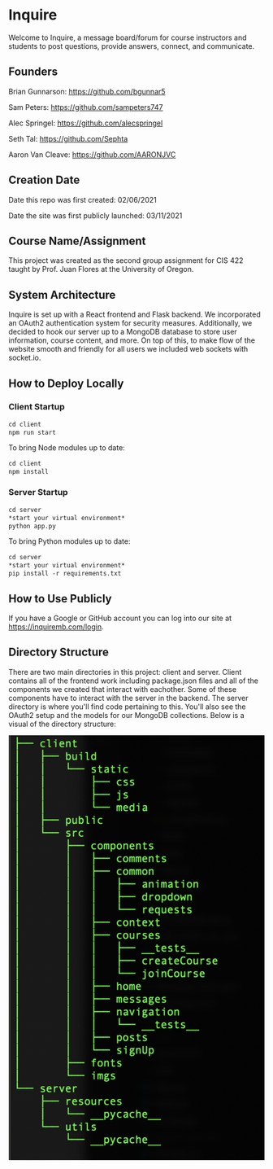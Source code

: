 # Inquire

Welcome to Inquire, a message board/forum for course instructors and students to post questions, provide answers, connect, and communicate.

## Founders

Brian Gunnarson: https://github.com/bgunnar5

Sam Peters: https://github.com/sampeters747

Alec Springel: https://github.com/alecspringel

Seth Tal: https://github.com/Sephta

Aaron Van Cleave: https://github.com/AARONJVC

## Creation Date

Date this repo was first created: 02/06/2021

Date the site was first publicly launched: 03/11/2021

## Course Name/Assignment

This project was created as the second group assignment for CIS 422 taught by Prof. Juan Flores at the University of Oregon.

## System Architecture

Inquire is set up with a React frontend and Flask backend. We incorporated an OAuth2 authentication system for security measures. Additionally, we decided to hook our server up to a MongoDB database to store user information, course content, and more. On top of this, to make flow of the website smooth and friendly for all users we included web sockets with socket.io.

## How to Deploy Locally

### Client Startup

```
cd client
npm run start
```

To bring Node modules up to date:

```
cd client
npm install
```

### Server Startup

```
cd server
*start your virtual environment*
python app.py
```

To bring Python modules up to date:

```
cd server
*start your virtual environment*
pip install -r requirements.txt
```

## How to Use Publicly

If you have a Google or GitHub account you can log into our site at https://inquiremb.com/login.

## Directory Structure

There are two main directories in this project: client and server. Client contains all of the frontend work including package.json files and all of the components we created that interact with eachother. Some of these components have to interact with the server in the backend. The server directory is where you'll find code pertaining to this. You'll also see the OAuth2 setup and the models for our MongoDB collections. Below is a visual of the directory structure:

![comment draft](/client/src/imgs/md-directory-layout.png)
